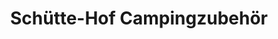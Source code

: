 ---
title: "Schütte-Hof Campingzubehör"
url: /segeberg/schuette-hof-campingzubehoer/
shop: Allgemein
---